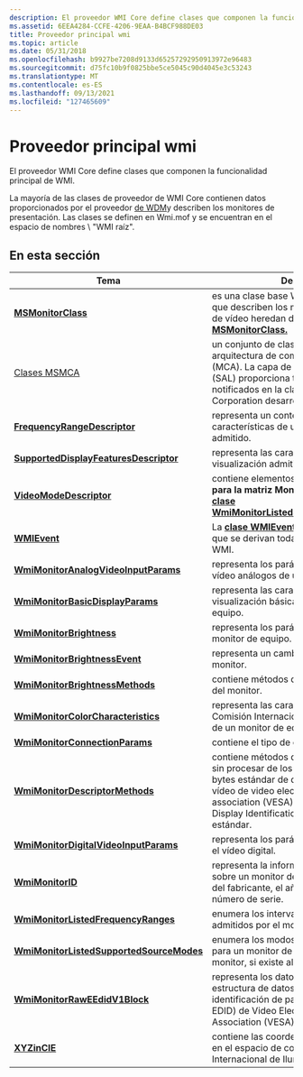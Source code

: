 ```yaml
---
description: El proveedor WMI Core define clases que componen la funcionalidad principal de WMI.
ms.assetid: 6EEA4284-CCFE-4206-9EAA-B4BCF988DE03
title: Proveedor principal wmi
ms.topic: article
ms.date: 05/31/2018
ms.openlocfilehash: b9927be7208d9133d65257292950913972e96483
ms.sourcegitcommit: d75fc10b9f0825bbe5ce5045c90d4045e3c53243
ms.translationtype: MT
ms.contentlocale: es-ES
ms.lasthandoff: 09/13/2021
ms.locfileid: "127465609"
---
```

# <a name="wmi-core-provider"></a>Proveedor principal wmi

El proveedor WMI Core define clases que componen la funcionalidad principal de WMI.

La mayoría de las clases de proveedor de WMI Core contienen datos proporcionados por el proveedor [de WDM](wdm-provider.md)y describen los monitores de presentación. Las clases se definen en Wmi.mof y se encuentran en el espacio de nombres \\ "WMI raíz".

## <a name="in-this-section"></a>En esta sección



| Tema                                                                                           | Descripción                                                                                                                                                                                                                    |
|-------------------------------------------------------------------------------------------------|--------------------------------------------------------------------------------------------------------------------------------------------------------------------------------------------------------------------------------|
| [**MSMonitorClass**](msmonitorclass.md)<br/>                                             | es una clase base WMI abstracta. Las clases que describen los monitores de visualización de vídeo heredan de [**este objeto MSMonitorClass.**](msmonitorclass.md)<br/>                                                                         |
| [Clases MSMCA](msmca-classes.md)<br/>                                                   | un conjunto de clases WMI que exponen la arquitectura de comprobación de máquina (MCA). La capa de abstracción del sistema (SAL) proporciona todos los eventos notificados en la clase MSMCA. Intel Corporation desarrolla y posee el MCA.<br/>         |
| [**FrequencyRangeDescriptor**](frequencyrangedescriptor.md)<br/>                         | representa un contenedor para las características de un intervalo de frecuencia admitido.<br/>                                                                                                                                          |
| [**SupportedDisplayFeaturesDescriptor**](supporteddisplayfeaturesdescriptor.md)<br/>     | representa las características de visualización admitidas del monitor.<br/>                                                                                                                                                           |
| [**VideoModeDescriptor**](videomodedescriptor.md)<br/>                                   | contiene elementos descriptores de modo **para la matriz MonitorSourceModes** de [**la clase WmiMonitorListedSupportedSourceModes.**](wmimonitorlistedsupportedsourcemodes.md)<br/>                                           |
| [**WMIEvent**](wmievent.md)<br/>                                                         | La [**clase WMIEvent**](wmievent.md) es una clase base de la que se derivan todas las clases de eventos WMI.<br/>                                                                                                                |
| [**WmiMonitorAnalogVideoInputParams**](wmimonitoranalogvideoinputparams.md)<br/>         | representa los parámetros de entrada de vídeo análogos de un monitor de equipo.<br/>                                                                                                                                                 |
| [**WmiMonitorBasicDisplayParams**](wmimonitorbasicdisplayparams.md)<br/>                 | representa las características de visualización básicas de un monitor de equipo.<br/>                                                                                                                                                        |
| [**WmiMonitorBrightness**](wmimonitorbrightness.md)<br/>                                 | representa los parámetros de brillo de un monitor de equipo.<br/>                                                                                                                                                         |
| [**WmiMonitorBrightnessEvent**](wmimonitorbrightnessevent.md)<br/>                       | representa un cambio en el brillo de un monitor.<br/>                                                                                                                                                                 |
| [**WmiMonitorBrightnessMethods**](wmimonitorbrightnessmethods.md)<br/>                   | contiene métodos que administran el brillo del monitor.<br/>                                                                                                                                                                    |
| [**WmiMonitorColorCharacteristics**](wmimonitorcolorcharacteristics.md)<br/>             | representa las características de color de la Comisión Internacional de Iluminación (CIE) de un monitor de equipo.<br/>                                                                                                          |
| [**WmiMonitorConnectionParams**](wmimonitorconnectionparams.md)<br/>                     | contiene el tipo de conexión del monitor.<br/>                                                                                                                                                                        |
| [**WmiMonitorDescriptorMethods**](wmimonitordescriptormethods.md)<br/>                   | contiene métodos que obtienen el contenido sin procesar de los bloques de datos de 128 bytes estándar de definición de entrada de vídeo de video electronics standard association (VESA) Enhanced Extended Display Identification Data (E-EDID) v.1.x estándar.<br/> |
| [**WmiMonitorDigitalVideoInputParams**](wmimonitordigitalvideoinputparams.md)<br/>       | representa los parámetros de entrada para el vídeo digital.<br/>                                                                                                                                                                      |
| [**WmiMonitorID**](wmimonitorid.md)<br/>                                                 | representa la información de identificación sobre un monitor de vídeo, como el nombre del fabricante, el año de fabricación o el número de serie.<br/>                                                                                     |
| [**WmiMonitorListedFrequencyRanges**](wmimonitorlistedfrequencyranges.md)<br/>           | enumera los intervalos de frecuencia admitidos por el monitor.<br/>                                                                                                                                                                |
| [**WmiMonitorListedSupportedSourceModes**](wmimonitorlistedsupportedsourcemodes.md)<br/> | enumera los modos de origen admitidos para un monitor de vídeo en su descriptor de monitor, si existe alguno.<br/>                                                                                                                       |
| [**WmiMonitorRawEEdidV1Block**](wmimonitorraweedidv1block.md)<br/>                       | representa los datos sin procesar de una estructura de datos mejorados de identificación de pantalla extendida (E-EDID) de Video Electronics Standard Association (VESA).<br/>                                                                      |
| [**XYZinCIE**](xyzincie.md)<br/>                                                         | contiene las coordenadas de la presentación en el espacio de colores XYZ de la Comisión Internacional de Iluminación (CIE).<br/>                                                                                                      |



 

 

 




